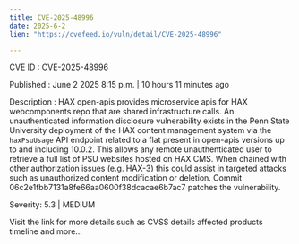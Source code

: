 ```yaml
---
title: CVE-2025-48996
date: 2025-6-2
lien: "https://cvefeed.io/vuln/detail/CVE-2025-48996"

---
```


CVE ID : CVE-2025-48996

Published :  June 2
2025
8:15 p.m. | 10 hours
11 minutes ago

Description : HAX open-apis provides microservice apis for HAX webcomponents repo that are shared infrastructure calls. An unauthenticated information disclosure vulnerability exists in the Penn State University deployment of the HAX content management system via the `haxPsuUsage` API endpoint
related to a flat present in open-apis versions up to and including 10.0.2. This allows any remote unauthenticated user to retrieve a full list of PSU websites hosted on HAX CMS. When chained with other authorization issues (e.g.
HAX-3)
this could assist in targeted attacks such as unauthorized content modification or deletion. Commit 06c2e1fbb7131a8fe66aa0600f38dcacae6b7ac7 patches the vulnerability.

Severity: 5.3 | MEDIUM

Visit the link for more details
such as CVSS details
affected products
timeline
and more...
